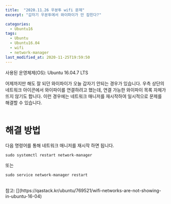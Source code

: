 ```yaml
---
title:  "2020.11.26 우분투 wifi 문제"
excerpt: "갑자기 우분투에서 와이파이가 안 잡힌다?"

categories:
  - Ubuntu16
tags:
  - Ubuntu
  - Ubuntu16.04
  - wifi
  - network-manager
last_modified_at: 2020-11-25T19:59:50
---
```


사용된 운영체제(OS): Ubuntu 16.04.7 LTS

어제까지만 해도 잘 되던 와이파이가 오늘 갑자기 안되는 경우가 있습니다. 우측 상단의 네트워크 아이콘에서 와이파이를 연결하려고 했는데, 연결 가능한 와이파이 목록 자체가 뜨지 않기도 합니다. 이런 경우에는 네트워크 매니저를 재시작하여 일시적으로 문제를 해결할 수 있습니다.  
<br>

# 해결 방법
다음 명령어를 통해 네트워크 매니저를 재시작 하면 됩니다.  
```console
sudo systemctl restart network-manager
```
또는
```console
sudo service network-manager restart
```
<br>
참고: [](https://qastack.kr/ubuntu/769521/wifi-networks-are-not-showing-in-ubuntu-16-04)
